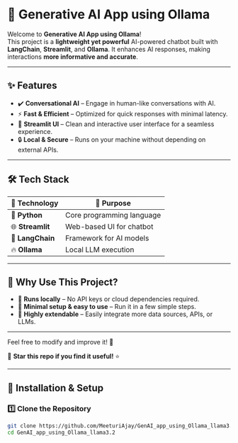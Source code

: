 # 🚀 Generative AI App using Ollama  

Welcome to **Generative AI App using Ollama**!  
This project is a **lightweight yet powerful** AI-powered chatbot built with **LangChain**, **Streamlit**, and **Ollama**. It enhances AI responses, making interactions **more informative and accurate**.  

---

## ✨ Features  

- ✔️ **Conversational AI** – Engage in human-like conversations with AI.  
- ⚡ **Fast & Efficient** – Optimized for quick responses with minimal latency.  
- 🎨 **Streamlit UI** – Clean and interactive user interface for a seamless experience.  
- 🔒 **Local & Secure** – Runs on your machine without depending on external APIs.  

---

## 🛠️ Tech Stack  

| 🚀 **Technology**  | 🎯 **Purpose** |
|--------------------|----------------|
| 🐍 **Python**       | Core programming language |
| 🌐 **Streamlit**   | Web-based UI for chatbot |
| 🧠 **LangChain**    | Framework for AI models |
| 🔥 **Ollama**       | Local LLM execution |

---

## 🎯 Why Use This Project?

- 🔹 **Runs locally** – No API keys or cloud dependencies required.
- 🔹 **Minimal setup & easy to use** – Run it in a few simple steps.
- 🔹 **Highly extendable** – Easily integrate more data sources, APIs, or LLMs.

---


Feel free to modify and improve it! 🚀

📌 **Star this repo if you find it useful!** ⭐

---

## 🚀 Installation & Setup  

### **1️⃣ Clone the Repository**  

```bash
git clone https://github.com/MeeturiAjay/GenAI_app_using_Ollama_llama3.2.git
cd GenAI_app_using_Ollama_llama3.2
